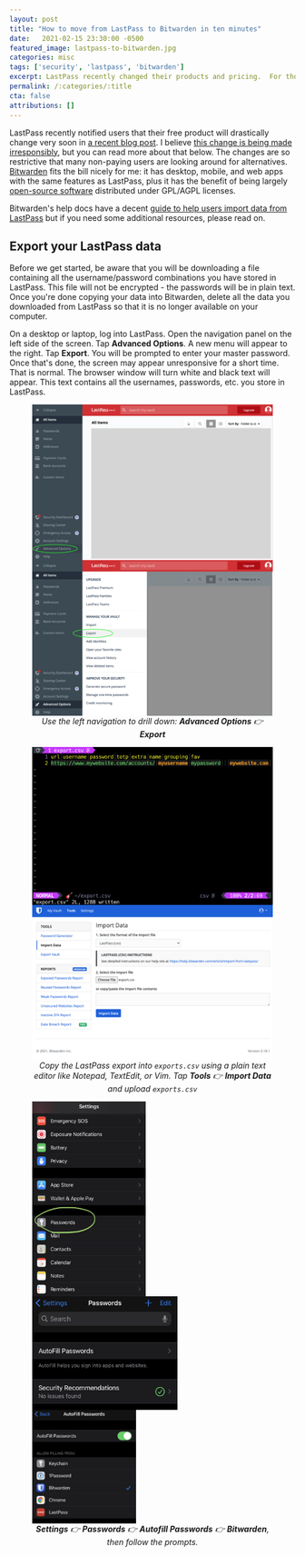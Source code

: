 ```yaml
---
layout: post
title: "How to move from LastPass to Bitwarden in ten minutes"
date:   2021-02-15 23:30:00 -0500
featured_image: lastpass-to-bitwarden.jpg
categories: misc
tags: ['security', 'lastpass', 'bitwarden']
excerpt: LastPass recently changed their products and pricing.  For those in search of an alternative, switching to Bitwarden can be done surprisingly quickly.  This is a quick summary of how I moved all my password data and set up autocomplete on my iPhone in a few minutes.
permalink: /:categories/:title
cta: false
attributions: []
---
```


LastPass recently notified users that their free product will drastically
change very soon in
[a recent blog post](https://blog.lastpass.com/2021/02/changes-to-lastpass-free/).
I believe
[this change is being made irresponsibly](#),
but you can read more about that below.
The changes are so restrictive that many non-paying users are looking around
for alternatives.  [Bitwarden](https://bitwarden.com/) fits the bill nicely
for me: it has desktop, mobile, and web apps with the same features as LastPass,
plus it has the benefit of being largely
[open-source software](https://github.com/bitwarden)
distributed under GPL/AGPL licenses.

Bitwarden's help docs have a decent
[guide to help users import data from LastPass](https://bitwarden.com/help/article/import-from-lastpass/)
but if you need some additional resources, please read on.

## Export your LastPass data

Before we get started, be aware that you will be downloading a file containing
all the username/password combinations you have stored in LastPass.  This
file will not be encrypted - the passwords will be in plain text.
Once you're done copying your data into Bitwarden, delete all the data you
downloaded from LastPass so that it is no longer available on your computer.

On a desktop or laptop, log into LastPass.  Open the navigation panel
on the left side of the screen.  Tap <strong>Advanced Options</strong>.
A new menu will appear to the right.  Tap <strong>Export</strong>.  You will
be prompted to enter your master password.  Once that's done, the screen
may appear unresponsive for a short time.  That is normal.  The browser window
will turn white and black text will appear.  This text contains all the
usernames, passwords, etc. you store in LastPass.

<figure>
  <div style="display: flex; flex-wrap: wrap; justify-content: center;">
    <section>
      <img
        loading="lazy"
        decoding="async"
        style="display: block; max-height: 400px"
        alt="LastPass interface showing the left navigation bar open and 'Advanced Options' highlighted"
        src="/assets/images/posts/lastpass-to-bitwarden/desktop-1.png"
      >
    </section>
    <section>
      <img
        loading="lazy"
        decoding="async"
        style="display: block; max-height: 400px"
        alt="LastPass interface showing the left navigation bar open and 'Export' highlighted"
        src="/assets/images/posts/lastpass-to-bitwarden/desktop-2.png"
      >
    </section>
  </div>
  <figcaption style="text-align: center">
    <span style="font-style: italic">
      Use the left navigation to drill down: <strong>Advanced Options</strong> 👉 <strong>Export</strong>
    </span>
  </figcaption>
</figure>

<figure>
  <div style="display: flex; flex-wrap: wrap; justify-content: center;">
    <section>
      <img
        loading="lazy"
        decoding="async"
        style="display: block; max-height: 400px"
        alt="Text editor showing a file called 'export.csv' with data"
        src="/assets/images/posts/lastpass-to-bitwarden/desktop-3.png"
      >
    </section>
    <section>
      <img
        loading="lazy"
        decoding="async"
        style="display: block; max-height: 400px"
        alt="Bitwarden interface showing the 'Tools' section open and 'Import Data' highlighted"
        src="/assets/images/posts/lastpass-to-bitwarden/desktop-4.png"
      >
    </section>
  </div>
  <figcaption style="text-align: center">
    <span style="font-style: italic">
      Copy the LastPass export into <code>exports.csv</code> using a plain text editor like Notepad, TextEdit, or Vim.  Tap <strong>Tools</strong> 👉  <strong>Import Data</strong> and upload <code>exports.csv</code>
    </span>
  </figcaption>
</figure>

<figure>
  <div style="display: flex; flex-wrap: wrap; justify-content: space-between; align-items: center">
    <section>
      <img
        loading="lazy"
        decoding="async"
        style="display: block; max-width: 200px"
        alt="iOS Settings menu with 'Passwords' highlighted"
        src="/assets/images/posts/lastpass-to-bitwarden/ios-1.jpg"
      >
    </section>
    <section>
      <img
        loading="lazy"
        decoding="async"
        style="display: block; max-height: 200px"
        alt="iOS Passwords menu"
        src="/assets/images/posts/lastpass-to-bitwarden/ios-2.jpg"
      >
    </section>
    <section>
      <img
        loading="lazy"
        decoding="async"
        style="display: block; max-height: 200px"
        alt="iOS AutoFill Passwords menu with Bitwarden selected"
        src="/assets/images/posts/lastpass-to-bitwarden/ios-3.jpg"
      >
    </section>
  </div>
  <figcaption style="text-align: center">
    <span style="font-style: italic">
      <strong>Settings</strong> 👉
      <strong>Passwords</strong> 👉
      <strong>Autofill Passwords</strong> 👉
      <strong>Bitwarden</strong>,
      then follow the prompts.
    </span>
  </figcaption>
</figure>
